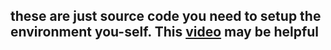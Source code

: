 ## these are just source code you need to setup the environment you-self. This [video](https://www.youtube.com/watch?v=JhajoAyP8e4) may be helpful

<!-- in order to compile code don't forgot to add "pico-sdk" using below command
```
git clone "https://github.com/raspberrypi/pico-sdk"
```
and also add "pico-examples" using below command
```
git clone "https://github.com/raspberrypi/pico-examples"
```

and don't forgot to add "FreeRTOS-Kernel" using below command
```
git clone "https://github.com/FreeRTOS/FreeRTOS-Kernel"
``` -->